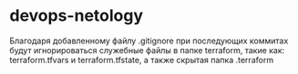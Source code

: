 # devops-netology
Благодаря добавленному файлу .gitignore при последующих коммитах будут игнорироваться служебные файлы в папке terraform, такие как: terraform.tfvars и terraform.tfstate, а также скрытая папка .terraform
